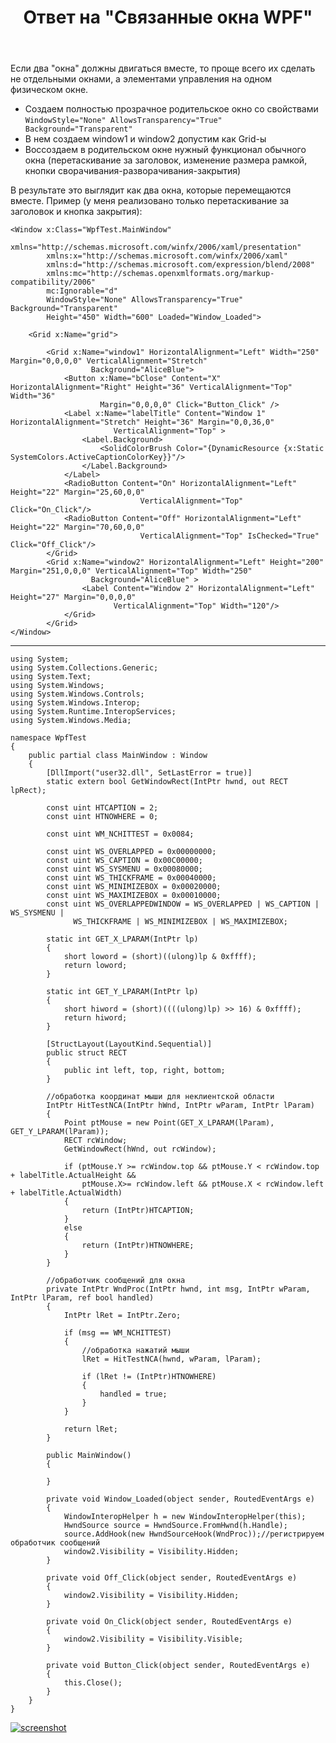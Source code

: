 ﻿---
title: "Ответ на \"Связанные окна WPF\""
se.owner.user_id: 240512
se.owner.display_name: "MSDN.WhiteKnight"
se.owner.link: "https://ru.stackoverflow.com/users/240512/msdn-whiteknight"
se.answer_id: 1152725
se.question_id: 1151348
se.post_type: answer
se.is_accepted: True
---
<p>Если два &quot;окна&quot; должны двигаться вместе, то проще всего их сделать не отдельными окнами, а элементами управления на одном физическом окне.</p>
<ul>
<li>Создаем полностью прозрачное родительское окно со свойствами <code>WindowStyle=&quot;None&quot; AllowsTransparency=&quot;True&quot; Background=&quot;Transparent&quot;</code></li>
<li>В нем создаем window1 и window2 допустим как Grid-ы</li>
<li>Воссоздаем в родительском окне нужный функционал обычного окна (перетаскивание за заголовок, изменение размера рамкой, кнопки сворачивания-разворачивания-закрытия)</li>
</ul>
<p>В результате это выглядит как два окна, которые перемещаются вместе. Пример (у меня реализовано только перетаскивание за заголовок и кнопка закрытия):</p>

<pre class="lang-none prettyprint-override"><code>&lt;Window x:Class=&quot;WpfTest.MainWindow&quot;
        xmlns=&quot;http://schemas.microsoft.com/winfx/2006/xaml/presentation&quot;
        xmlns:x=&quot;http://schemas.microsoft.com/winfx/2006/xaml&quot;
        xmlns:d=&quot;http://schemas.microsoft.com/expression/blend/2008&quot;
        xmlns:mc=&quot;http://schemas.openxmlformats.org/markup-compatibility/2006&quot;
        mc:Ignorable=&quot;d&quot; 
        WindowStyle=&quot;None&quot; AllowsTransparency=&quot;True&quot; Background=&quot;Transparent&quot;
        Height=&quot;450&quot; Width=&quot;600&quot; Loaded=&quot;Window_Loaded&quot;&gt;

    &lt;Grid x:Name=&quot;grid&quot;&gt;

        &lt;Grid x:Name=&quot;window1&quot; HorizontalAlignment=&quot;Left&quot; Width=&quot;250&quot; Margin=&quot;0,0,0,0&quot; VerticalAlignment=&quot;Stretch&quot;  
                  Background=&quot;AliceBlue&quot;&gt;
            &lt;Button x:Name=&quot;bClose&quot; Content=&quot;X&quot; HorizontalAlignment=&quot;Right&quot; Height=&quot;36&quot; VerticalAlignment=&quot;Top&quot; Width=&quot;36&quot; 
                    Margin=&quot;0,0,0,0&quot; Click=&quot;Button_Click&quot; /&gt;
            &lt;Label x:Name=&quot;labelTitle&quot; Content=&quot;Window 1&quot; HorizontalAlignment=&quot;Stretch&quot; Height=&quot;36&quot; Margin=&quot;0,0,36,0&quot; 
                       VerticalAlignment=&quot;Top&quot; &gt;
                &lt;Label.Background&gt;
                    &lt;SolidColorBrush Color=&quot;{DynamicResource {x:Static SystemColors.ActiveCaptionColorKey}}&quot;/&gt;
                &lt;/Label.Background&gt;
            &lt;/Label&gt;
            &lt;RadioButton Content=&quot;On&quot; HorizontalAlignment=&quot;Left&quot; Height=&quot;22&quot; Margin=&quot;25,60,0,0&quot; 
                             VerticalAlignment=&quot;Top&quot; Click=&quot;On_Click&quot;/&gt;
            &lt;RadioButton Content=&quot;Off&quot; HorizontalAlignment=&quot;Left&quot; Height=&quot;22&quot; Margin=&quot;70,60,0,0&quot; 
                             VerticalAlignment=&quot;Top&quot; IsChecked=&quot;True&quot; Click=&quot;Off_Click&quot;/&gt;
        &lt;/Grid&gt;
        &lt;Grid x:Name=&quot;window2&quot; HorizontalAlignment=&quot;Left&quot; Height=&quot;200&quot; Margin=&quot;251,0,0,0&quot; VerticalAlignment=&quot;Top&quot; Width=&quot;250&quot; 
                  Background=&quot;AliceBlue&quot; &gt;
                &lt;Label Content=&quot;Window 2&quot; HorizontalAlignment=&quot;Left&quot; Height=&quot;27&quot; Margin=&quot;0,0,0,0&quot; 
                       VerticalAlignment=&quot;Top&quot; Width=&quot;120&quot;/&gt;
            &lt;/Grid&gt;
        &lt;/Grid&gt;    
&lt;/Window&gt;
</code></pre>
<hr />

<pre><code>using System;
using System.Collections.Generic;
using System.Text;
using System.Windows;
using System.Windows.Controls;
using System.Windows.Interop;
using System.Runtime.InteropServices;
using System.Windows.Media;

namespace WpfTest
{
    public partial class MainWindow : Window
    {
        [DllImport(&quot;user32.dll&quot;, SetLastError = true)]
        static extern bool GetWindowRect(IntPtr hwnd, out RECT lpRect);
                
        const uint HTCAPTION = 2;        
        const uint HTNOWHERE = 0;        

        const uint WM_NCHITTEST = 0x0084;

        const uint WS_OVERLAPPED = 0x00000000;
        const uint WS_CAPTION = 0x00C00000;
        const uint WS_SYSMENU = 0x00080000;
        const uint WS_THICKFRAME = 0x00040000;
        const uint WS_MINIMIZEBOX = 0x00020000;
        const uint WS_MAXIMIZEBOX = 0x00010000;
        const uint WS_OVERLAPPEDWINDOW = WS_OVERLAPPED | WS_CAPTION | WS_SYSMENU |
              WS_THICKFRAME | WS_MINIMIZEBOX | WS_MAXIMIZEBOX;

        static int GET_X_LPARAM(IntPtr lp)
        {
            short loword = (short)((ulong)lp &amp; 0xffff);
            return loword;
        }

        static int GET_Y_LPARAM(IntPtr lp)
        {
            short hiword = (short)((((ulong)lp) &gt;&gt; 16) &amp; 0xffff);
            return hiword;
        }

        [StructLayout(LayoutKind.Sequential)]
        public struct RECT
        {
            public int left, top, right, bottom;
        }

        //обработка координат мыши для неклиентской области
        IntPtr HitTestNCA(IntPtr hWnd, IntPtr wParam, IntPtr lParam)
        {
            Point ptMouse = new Point(GET_X_LPARAM(lParam), GET_Y_LPARAM(lParam));                        
            RECT rcWindow;
            GetWindowRect(hWnd, out rcWindow);
            
            if (ptMouse.Y &gt;= rcWindow.top &amp;&amp; ptMouse.Y &lt; rcWindow.top + labelTitle.ActualHeight &amp;&amp;
                ptMouse.X&gt;= rcWindow.left &amp;&amp; ptMouse.X &lt; rcWindow.left + labelTitle.ActualWidth)
            {
                return (IntPtr)HTCAPTION;
            }
            else
            {
                return (IntPtr)HTNOWHERE;
            }
        }

        //обработчик сообщений для окна
        private IntPtr WndProc(IntPtr hwnd, int msg, IntPtr wParam, IntPtr lParam, ref bool handled)
        {
            IntPtr lRet = IntPtr.Zero;

            if (msg == WM_NCHITTEST)
            {
                //обработка нажатий мыши
                lRet = HitTestNCA(hwnd, wParam, lParam);

                if (lRet != (IntPtr)HTNOWHERE)
                {
                    handled = true;
                }
            }

            return lRet;
        }

        public MainWindow()
        {
            
        }

        private void Window_Loaded(object sender, RoutedEventArgs e)
        {
            WindowInteropHelper h = new WindowInteropHelper(this);
            HwndSource source = HwndSource.FromHwnd(h.Handle);
            source.AddHook(new HwndSourceHook(WndProc));//регистрируем обработчик сообщений
            window2.Visibility = Visibility.Hidden;
        }

        private void Off_Click(object sender, RoutedEventArgs e)
        {
            window2.Visibility = Visibility.Hidden;
        }

        private void On_Click(object sender, RoutedEventArgs e)
        {
            window2.Visibility = Visibility.Visible;
        }

        private void Button_Click(object sender, RoutedEventArgs e)
        {
            this.Close();
        }
    }
}
</code></pre>
<p><a href="https://i.stack.imgur.com/VSUma.png" rel="nofollow noreferrer"><img src="https://i.stack.imgur.com/VSUma.png" alt="screenshot" /></a></p>
